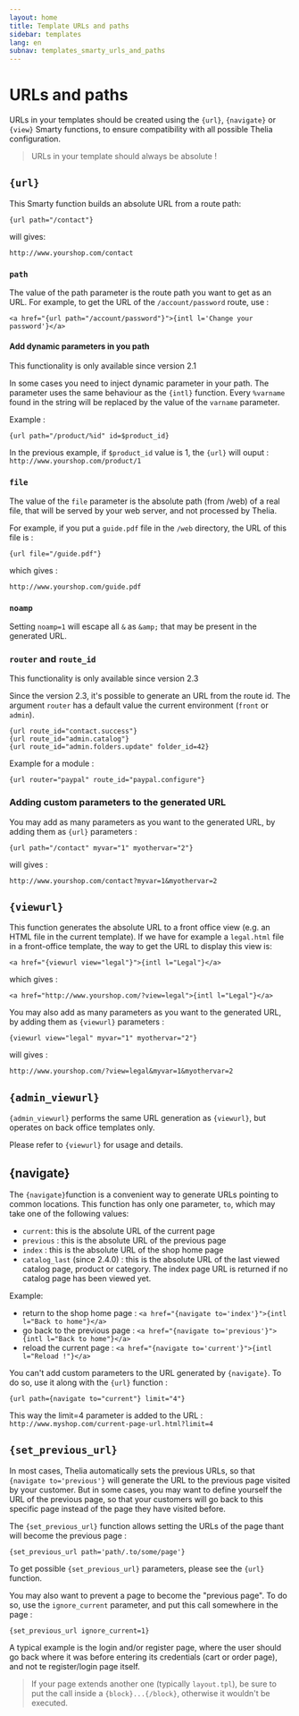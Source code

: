 ```yaml
---
layout: home
title: Template URLs and paths
sidebar: templates
lang: en
subnav: templates_smarty_urls_and_paths
---
```


# URLs and paths

URLs in your templates should be created using the `{url}`, `{navigate}` or `{view}` Smarty functions, to ensure compatibility with all possible Thelia configuration.

> URLs in your template should always be absolute !

## `{url}`

This Smarty function builds an absolute URL from a route path:

    {url path="/contact"}

will gives:

    http://www.yourshop.com/contact

### `path`

The value of the path parameter is the route path you want to get as an URL. For example, to get the URL of the `/account/password` route, use :

    <a href="{url path="/account/password"}">{intl l='Change your password'}</a>
    
#### Add dynamic parameters in you path

<div class="alert alert-warning">
<p>This functionality is only available since version 2.1</p>
</div>

In some cases you need to inject dynamic parameter in your path. The parameter uses the same behaviour as the `{intl}` function. Every `%varname` found in the string will be replaced by the value of the `varname` parameter.

Example : 

    {url path="/product/%id" id=$product_id}
    
In the previous example, if `$product_id` value is 1, the `{url}` will ouput : `http://www.yourshop.com/product/1`

### `file`

The value of the `file` parameter is the absolute path (from /web) of a real file, that will be served by your web server, and not processed by Thelia.

For example, if you put a `guide.pdf` file in the `/web` directory, the URL of this file is :

    {url file="/guide.pdf"}

which gives :

    http://www.yourshop.com/guide.pdf

### `noamp`

Setting `noamp=1` will escape all `&` as `&amp;` that may be present in the generated URL.

### `router` and `route_id`

<div class="alert alert-warning">
<p>This functionality is only available since version 2.3</p>
</div>

Since the version 2.3, it's possible to generate an URL from the route id.
The argument `router` has a default value the current environment (`front` or `admin`).

    {url route_id="contact.success"}
    {url route_id="admin.catalog"}
    {url route_id="admin.folders.update" folder_id=42}

Example for a module :

    {url router="paypal" route_id="paypal.configure"}

### Adding custom parameters to the generated URL

You may add as many parameters as you want to the generated URL, by adding them as `{url}` parameters :

    {url path="/contact" myvar="1" myothervar="2"}

will gives :

    http://www.yourshop.com/contact?myvar=1&myothervar=2


## `{viewurl}`

This function generates the absolute URL to a front office view (e.g. an HTML file in the current template). If we have for example a `legal.html` file in a front-office template, the way to get the URL to display this view is:

    <a href="{viewurl view="legal"}">{intl l="Legal"}</a>

which gives :

    <a href="http://www.yourshop.com/?view=legal">{intl l="Legal"}</a>

You may also add as many parameters as you want to the generated URL, by adding them as `{viewurl}` parameters :

    {viewurl view="legal" myvar="1" myothervar="2"}

will gives :

    http://www.yourshop.com/?view=legal&myvar=1&myothervar=2

## `{admin_viewurl}`

`{admin_viewurl}` performs the same URL generation as `{viewurl}`, but operates on back office templates only.

Please refer to `{viewurl}` for usage and details.

## {navigate}

The `{navigate}`function is a convenient way to generate URLs pointing to common locations. This function has only one parameter, `to`, which may take one of the following values:

- `current`: this is the absolute URL of the current page
- `previous` : this is the absolute URL of the previous page
- `index` : this is the absolute URL of the shop home page
- `catalog_last` (since 2.4.0) : this is the absolute URL of the last viewed catalog page, product or category. The index page URL is returned if no catalog page has been viewed yet.

Example:

- return to the shop home page : `<a href="{navigate to='index'}">{intl l="Back to home"}</a>`
- go back to the previous page : `<a href="{navigate to='previous'}">{intl l="Back to home"}</a>`
- reload the current page : `<a href="{navigate to='current'}">{intl l="Reload !"}</a>`

You can't add custom parameters to the URL generated by `{navigate}`. To do so, use it along with the `{url}` function :

    {url path={navigate to="current"} limit="4"}

This way the limit=4 parameter is added to the URL : `http://www.myshop.com/current-page-url.html?limit=4`

## `{set_previous_url}`

In most cases, Thelia automatically sets the previous URLs, so that `{navigate to='previous'}` will generate the URL to the previous page visited by your customer. But in some cases, you may want to define yourself the URL of the previous page, so that your customers will go back to this specific page instead of the page they have visited before.

The `{set_previous_url}` function allows setting the URLs of the page thant will become the previous page :

    {set_previous_url path='path/.to/some/page'}
    
To get possible `{set_previous_url}` parameters, please see the `{url}` function.

You may also want to prevent a page to become the "previous page". To do so, use the `ignore_current` parameter, and put this call somewhere in the page :

    {set_previous_url ignore_current=1}
    
A typical example is the login and/or register page, where the user should go back where it was before entering its credentials (cart or order page), and not te register/login page itself.

> If your page extends another one (typically `layout.tpl`), be sure to put the call inside a `{block}...{/block}`, otherwise it wouldn't be executed.
